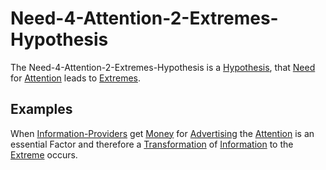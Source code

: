 # Need-4-Attention-2-Extremes-Hypothesis

The Need-4-Attention-2-Extremes-Hypothesis is a [Hypothesis](600028.md), that [Need](60182.md) for [Attention](60175.md) leads to [Extremes](12000063.md).

## Examples

When [Information-Providers](191000000.md) get [Money](6666.md) for [Advertising](600196.md) the [Attention](60175.md) is an essential Factor and therefore a [Transformation](600164.md) of [Information](60007.md) to the [Extreme](12000063.md) occurs.

